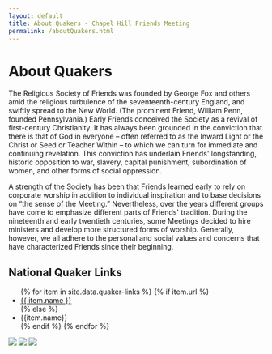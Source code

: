 ```yaml
---
layout: default
title: About Quakers - Chapel Hill Friends Meeting
permalink: /aboutQuakers.html
---
```


<div class="row">
  <div class="col">
    <h1 style="">About Quakers</h1>
  </div>
</div>

<div class="row">
  <div class="col-sm-7">
    <p>The Religious Society of Friends was founded by George Fox and others
    amid the religious turbulence of the seventeenth-century England, and
    swiftly spread to the New World. (The prominent Friend, William Penn,
    founded Pennsylvania.) Early Friends conceived the Society as a revival of
    first-century Christianity. It has always been grounded in the conviction
    that there is that of God in everyone &ndash; often referred to as the Inward
    Light or the Christ or Seed or Teacher Within &ndash; to which we can turn for
    immediate and continuing revelation. This conviction has underlain Friends&apos;
    longstanding, historic opposition to war, slavery, capital punishment,
    subordination of women, and other forms of social oppression.</p>
    <p>A strength of the Society has been that Friends learned early to rely on
    corporate worship in addition to individual inspiration and to base
    decisions on &ldquo;the sense of the Meeting.&rdquo; Nevertheless, over the years
    different groups have come to emphasize different parts of Friends&apos;
    tradition. During the nineteenth and early twentieth centuries, some
    Meetings decided to hire ministers and develop more structured forms of
    worship. Generally, however, we all adhere to the personal and social values
    and concerns that have characterized Friends since their beginning.</p>

  </div>
  <div class="col-sm-5" style="word-wrap: break-word">
    <h2>National Quaker Links</h2>
    <ul class="ulBullets">
    {% for item in site.data.quaker-links %}      
      {% if item.url %}
        <li class="liBullets"><a href="{{ site.baseurl }}{{ item.url }}">{{ item.name }}</a></li>
      {% else %}
        <li class="liBullets">{{item.name}}</li>
      {% endif %}      
    {% endfor %}
    </ul>
  </div>
</div>
<div class="row pagecontent">
  <div class="col-sm-12 text-center">
    <img src="{{ site.baseurl }}/assets/images/GeorgeFox.jpg" >
    <img src="{{ site.baseurl }}/assets/images/WilliamPenn.jpg" >
    <img src="{{ site.baseurl }}/assets/images/FGC.jpg" >
  </div>
</div>
